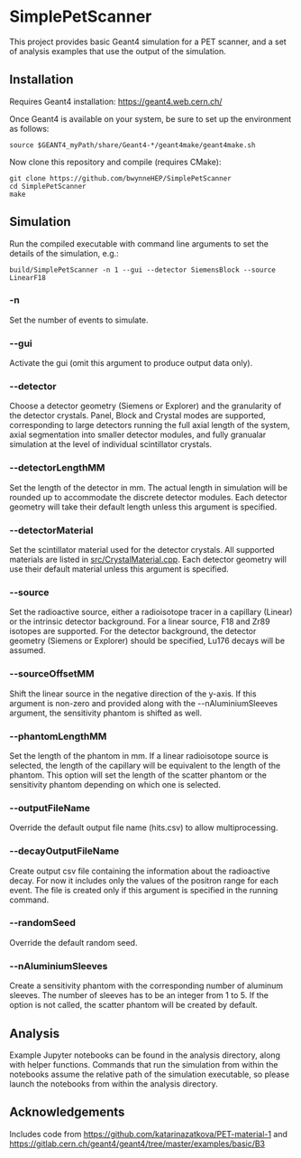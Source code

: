 # SimplePetScanner

This project provides basic Geant4 simulation for a PET scanner, and a set of analysis examples that use the output of the simulation.


## Installation

Requires Geant4 installation: https://geant4.web.cern.ch/

Once Geant4 is available on your system, be sure to set up the environment as follows:
```
source $GEANT4_myPath/share/Geant4-*/geant4make/geant4make.sh
```

Now clone this repository and compile (requires CMake):
```
git clone https://github.com/bwynneHEP/SimplePetScanner
cd SimplePetScanner
make
```


## Simulation

Run the compiled executable with command line arguments to set the details of the simulation, e.g.:
```
build/SimplePetScanner -n 1 --gui --detector SiemensBlock --source LinearF18
```

### -n
Set the number of events to simulate.

### --gui
Activate the gui (omit this argument to produce output data only).

### --detector
Choose a detector geometry (Siemens or Explorer) and the granularity of the detector crystals.
Panel, Block and Crystal modes are supported, corresponding to large detectors running the full axial length of the system, axial segmentation into smaller detector modules, and fully granualar simulation at the level of individual scintillator crystals.

### --detectorLengthMM
Set the length of the detector in mm.
The actual length in simulation will be rounded up to accommodate the discrete detector modules.
Each detector geometry will take their default length unless this argument is specified.

### --detectorMaterial
Set the scintillator material used for the detector crystals.
All supported materials are listed in [src/CrystalMaterial.cpp](src/CrystalMaterial.cpp). 
Each detector geometry will use their default material unless this argument is specified.

### --source
Set the radioactive source, either a radioisotope tracer in a capillary (Linear) or the intrinsic detector background.
For a linear source, F18 and Zr89 isotopes are supported.
For the detector background, the detector geometry (Siemens or Explorer) should be specified, Lu176 decays will be assumed.

### --sourceOffsetMM
Shift the linear source in the negative direction of the y-axis. If this argument is non-zero and provided along with the --nAluminiumSleeves argument, the sensitivity phantom is shifted as well. 

### --phantomLengthMM
Set the length of the phantom in mm. 
If a linear radioisotope source is selected, the length of the capillary will be equivalent to the length of the phantom. This option will set the length of the scatter phantom or the sensitivity phantom depending on which one is selected.

### --outputFileName
Override the default output file name (hits.csv) to allow multiprocessing.

### --decayOutputFileName
Create output csv file containing the information about the radioactive decay. For now it includes only the values of the positron range for each event. The file is created only if this argument is specified in the running command. 

### --randomSeed
Override the default random seed.

### --nAluminiumSleeves
Create a sensitivity phantom with the corresponding number of aluminum sleeves.
The number of sleeves has to be an integer from 1 to 5. If the option is not called, the scatter phantom will be created by default. 

## Analysis

Example Jupyter notebooks can be found in the analysis directory, along with helper functions.
Commands that run the simulation from within the notebooks assume the relative path of the simulation executable, so please launch the notebooks from within the analysis directory.


## Acknowledgements

Includes code from https://github.com/katarinazatkova/PET-material-1
and https://gitlab.cern.ch/geant4/geant4/tree/master/examples/basic/B3
